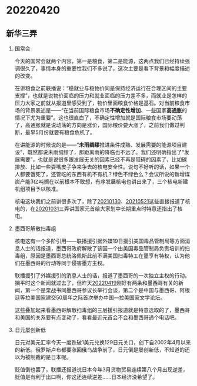# 20220420

## 新华三弄

1. 国常会

   今天的国常会就两个内容，第一是粮食，第二是能源，这两点我们已经持续强调很久了，事情本身的重要性我们不多说了，这次主要是看下背景和幅度描述的改变。

   在讲粮食之前联播说：“稳就业与稳物价同是保持经济运行在合理区间的主要支撑”，也就是说物价面临的压力和就业面临的压力差不多，而就业是怎样的压力大家之前就从报道里感受到了，物价里面粮食价格是基石。对当前粮食市场的背景表述是——“在当前国际粮食市场**不确定性增加**、一些国家**高通胀**的情况下尤为重要”。这也很直白了，不确定性增加就是国际粮食市场要动荡了，高通胀就是说动荡的方向是涨价，国际粮价要大涨了，之前我们做过判断，最早5月份就要有粮食危机了。

   在讲能源的时候说的是——“**未雨绸缪**推进条件成熟、发展需要的能源项目建设”，既然都说未雨绸缪了，那距离雨的降临也不远了。我们还明确指出了“发展需要”，也就是说很多跟发展无关的因素已经不再是阻碍的因素了，比如碳排放、比如一些耍嘴皮子争来争去的核电安全性。说句不好听的话，如果一个人都要饿死了，还管吃的东西有机不有机？绿色不绿色么？会议所说的新增煤炭产能3亿吨搁在以前根本不敢想，有序发展核电也讲出来了，三个核电新建机组项目予以核准。

   核电这块我们之前讲很多次了，除了[20210130](https://weibo.cn/sinaurl?u=http%3A%2F%2Fmp.weixin.qq.com%2Fs%3F__biz%3DMzU4MTg4MTA1Mg%3D%3D%26amp%3Bmid%3D2247493081%26amp%3Bidx%3D1%26amp%3Bsn%3Daeb2f6ca999ae3696b6fa62504145c3a%26amp%3Bchksm%3Dfd42786aca35f17cb3f21f7015ecda40f9daa8f42f5352003adf207969eb17f24a473924b096%26amp%3Bscene%3D21%23wechat_redirect)、[20210521](https://weibo.cn/sinaurl?u=http%3A%2F%2Fmp.weixin.qq.com%2Fs%3F__biz%3DMzU4MTg4MTA1Mg%3D%3D%26amp%3Bmid%3D2247495242%26amp%3Bidx%3D1%26amp%3Bsn%3Dea9fe18ecf861d44843c8c5b3185ba47%26amp%3Bchksm%3Dfd4273f9ca35faef0bfad760fb9582a40411b19fd88c8fd690bf604708936dc745420d69b0ab%26amp%3Bscene%3D21%23wechat_redirect)这些直接报道了核电的，在[20201031](https://weibo.cn/sinaurl?u=http%3A%2F%2Fmp.weixin.qq.com%2Fs%3F__biz%3DMzU4MTg4MTA1Mg%3D%3D%26amp%3Bmid%3D2247491413%26amp%3Bidx%3D2%26amp%3Bsn%3D384233ba57af987f2c7f51c35ac804de%26amp%3Bchksm%3Dfd4182e6ca360bf0dcdbcd3051fe3924df77c2f7fb0f37b192975e94ba5561087edf71f01100%26amp%3Bscene%3D21%23wechat_redirect)三弄讲国家元首给大家划中长期重点时特意还指出了核电。

2. 墨西哥解散扫毒组

   核电这有一个多阶引用——联播援引据外媒19日援引美国毒品管制局等方面消息人士的话报道，墨西哥政府解散了该国一个由美国毒品管制局负责培训的扫毒组，原因是墨西哥总统洛佩斯此前不满美国扫毒特工在墨享有特权，认为他们在墨西哥的行动等同于侵害墨方主权。

   联播援引了外媒援引的消息人士的话，报道了墨西哥的一次独立主权的行动。搁平时这个新闻就过去了，但昨天[20220419](https://weibo.cn/sinaurl?u=http%3A%2F%2Fmp.weixin.qq.com%2Fs%3F__biz%3DMzU4MTg4MTA1Mg%3D%3D%26amp%3Bmid%3D2247503017%26amp%3Bidx%3D3%26amp%3Bsn%3Df0f144f64e8823968e514ac44f468c84%26amp%3Bchksm%3Dfd42511aca35d80ce8fe4d4f5ea6c8ae51dbf28a7e8ec479031b7d40e5215a0424e3e7045136%26amp%3Bscene%3D21%23wechat_redirect)刚好有两条和墨西哥有关的新闻，第一个是栗战书同墨西哥参议长举行会谈，第二个是中国与墨西哥、阿根廷等拉美国家建交50周年之际首次举办中国—拉美国家文学论坛。

   这些叠加起来看墨西哥解散扫毒组的三层援引报道就是特意选取的了，墨西哥和美国的关系要有点变动了，看看最近元首会不会和墨西哥通个电话吧。

3. 日元屡创新低

   日元对美元汇率今天一度跌破1美元兑换129日元关口，创下自2002年4月以来的新低。俄罗斯卢布都要涨回俄乌战争前了，日元倒是屡创新低，不知道的还以为被制裁的是日本呢。

   贬值倒也罢了，联播还报道说日本今年3月货物贸易连续第八个月出现逆差，贬值是有利于出口啊，你这还连续逆差……日本经济没希望了。